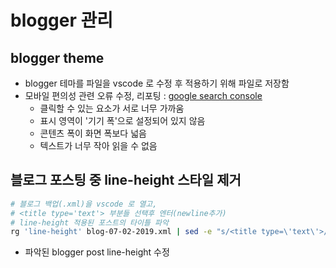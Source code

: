 # blogger 관리

## blogger theme

- blogger 테마를 파일을 vscode 로 수정 후 적용하기 위해 파일로 저장함
- 모바일 편의성 관련 오류 수정, 리포팅 : [google search console](https://search.google.com/search-console/?resource_id=sc-domain:yoonbh2714.blogspot.com)
  - 클릭할 수 있는 요소가 서로 너무 가까움
  - 표시 영역이 '기기 폭'으로 설정되어 있지 않음
  - 콘텐츠 폭이 화면 폭보다 넓음
  - 텍스트가 너무 작아 읽을 수 없음

## 블로그 포스팅 중 line-height 스타일 제거

```bash
# 블로그 백업(.xml)을 vscode 로 열고,
# <title type='text'> 부분들 선택후 엔터(newline추가)
# line-height 적용된 포스트의 타이틀 파악
rg 'line-height' blog-07-02-2019.xml | sed -e "s/<title type=\'text\'>//g" -e "s/<\/title>.*//"
```

- 파악된 blogger post line-height 수정
